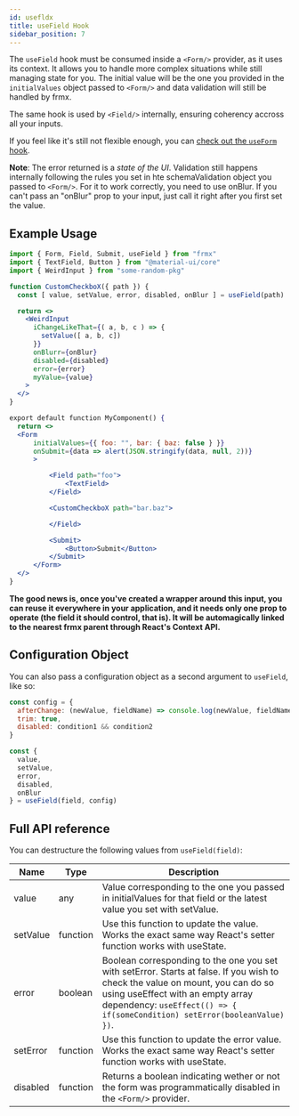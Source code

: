 ```yaml
---
id: usefldx
title: useField Hook
sidebar_position: 7
---
```


The `useField` hook must be consumed inside a `<Form/>` provider, as it uses its context. It allows you to handle more complex situations while still managing state for you. The initial value will be the one you provided in the `initialValues` object passed to `<Form/>` and data validation will still be handled by frmx.

The same hook is used by `<Field/>` internally, ensuring coherency accross all your inputs.

If you feel like it's still not flexible enough, you can [check out the `useForm` hook](https://www.frmx.io/docs/api/usefrmx).

**Note**: The error returned is a *state of the UI*. Validation still happens internally following the rules you set in hte schemaValidation object you passed to `<Form/>`. For it to work correctly, you need to use onBlur. If you can't pass an "onBlur" prop to your input, just call it right after you first set the value.

## Example Usage

```jsx
import { Form, Field, Submit, useField } from "frmx"
import { TextField, Button } from "@material-ui/core"
import { WeirdInput } from "some-random-pkg"

function CustomCheckboX({ path }) {
  const [ value, setValue, error, disabled, onBlur ] = useField(path)

  return <>
    <WeirdInput
      iChangeLikeThat={( a, b, c ) => {
        setValue([ a, b, c])
      }}
      onBlurr={onBlur}
      disabled={disabled}
      error={error}
      myValue={value}
    >
  </>
}

export default function MyComponent() {
  return <>
  <Form
      initialValues={{ foo: "", bar: { baz: false } }}
      onSubmit={data => alert(JSON.stringify(data, null, 2))}
      >

          <Field path="foo">
              <TextField>
          </Field>

          <CustomCheckboX path="bar.baz">

          </Field>

          <Submit>
              <Button>Submit</Button>
          </Submit>
      </Form>
  </>
}
```

**The good news is, once you've created a wrapper around this input, you can reuse it everywhere in your application, and it needs only one prop to operate (the field it should control, that is). It will be automagically linked to the nearest frmx parent through React's Context API.**

## Configuration Object

You can also pass a configuration object as a second argument to `useField`, like so:

```jsx
const config = {
  afterChange: (newValue, fieldName) => console.log(newValue, fieldName),
  trim: true,
  disabled: condition1 && condition2
}

const {
  value,
  setValue,
  error,
  disabled,
  onBlur
} = useField(field, config)
```

## Full API reference

You can destructure the following values from `useField(field)`:

| Name                    | Type           |    Description |
|----------               | -------------  |  ------------- |
| value | any | Value corresponding to the one you passed in initialValues for that field or the latest value you set with setValue. |
| setValue | function | Use this function to update the value. Works the exact same way React's setter function works with useState. |
| error | boolean | Boolean corresponding to the one you set with setError. Starts at false. If you wish to check the value on mount, you can do so using useEffect with an empty array dependency: `useEffect(() => { if(someCondition) setError(booleanValue) })`. |
| setError | function | Use this function to update the error value. Works the exact same way React's setter function works with useState. |
| disabled | function |  Returns a boolean indicating wether or not the form was programmatically disabled in the `<Form/>` provider. |

